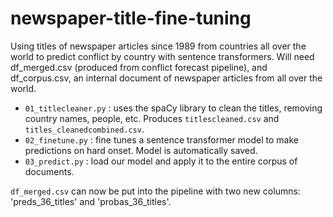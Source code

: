 # newspaper-title-fine-tuning
Using titles of newspaper articles since 1989 from countries all over the world to predict conflict by country with sentence transformers.
Will need df_merged.csv (produced from conflict forecast pipeline), and df_corpus.csv, an internal document of newspaper articles from all over the world.
 
 * `01_titlecleaner.py` : uses the spaCy library to clean the titles, removing country names, people, etc. Produces `titlescleaned.csv` and `titles_cleanedcombined.csv`.
 * `02_finetune.py` : fine tunes a sentence transformer model to make predictions on hard onset. Model is automatically saved.
 * `03_predict.py` : load our model and apply it to the entire corpus of documents.

`df_merged.csv` can now be put into the pipeline with two new columns: 'preds_36_titles' and 'probas_36_titles'.